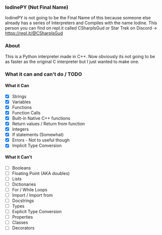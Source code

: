 ### IodinePY (Not Final Name)
IodinePY is not going to be the Final Name of this because someone else already has a series of Interpreters and Compiles with the name Iodine.
This person you can find on repl.it called CSharpIsGud or Star Trek on Discord -> https://repl.it/@CSharpIsGud


### About

This is a Python interpreter made in C++. Now obviously its not going to be as faster as the original C interpreter but I just wanted to make one.

### What it can and can't do / TODO

#### What it Can
- [x] Strings
- [x] Variables
- [x] Functions
- [x] Function Calls
- [x] Built-in Native C++ functions
- [x] Return values / Return from function
- [x] Integers
- [x] If statements (Somewhat)
- [x] Errors - Not to useful though
- [x] Implicit Type Conversion

#### What it Can't
- [ ] Booleans
- [ ] Floating Point (AKA doubles)
- [ ] Lists
- [ ] Dictionaries
- [ ] For / While Loops
- [ ] Import / Import from
- [ ] Docstrings
- [ ] Types
- [ ] Explicit Type Conversion
- [ ] Properties
- [ ] Classes
- [ ] Decorators